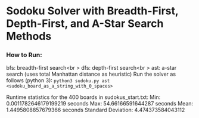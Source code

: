 # Sodoku Solver with Breadth-First, Depth-First, and A-Star Search Methods

### How to Run:
bfs: breadth-first search<br \>
dfs: depth-first search<br \>
ast: a-star search (uses total Manhattan distance as heuristic)
Run the solver as follows (python 3): `python3 sudoku.py ast <sudoku_board_as_a_string_with_0_spaces>`

Runtime statistics for the 400 boards in sudokus_start.txt:
        Min: 0.0011782646179199219 seconds
        Max: 54.66166591644287 seconds
        Mean: 1.4495808857679366 seconds
        Standard Deviation: 4.474373584043112
